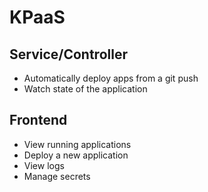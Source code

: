 # KPaaS

Service/Controller
------------------

- Automatically deploy apps from a git push
- Watch state of the application

Frontend
--------

- View running applications
- Deploy a new application
- View logs
- Manage secrets